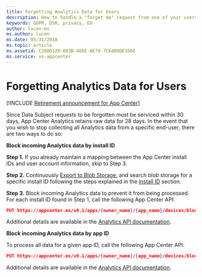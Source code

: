 ```yaml
---
title: Forgetting Analytics Data for Users 
description: How to handle a "forget me" request from one of your users
keywords: GDPR, DSR, privacy, EU
author: lucen-ms
ms.author: lucen
ms.date: 05/31/2018 
ms.topic: article 
ms.assetid: C2086120-083B-466E-AE78-7C64B9DE356E
ms.service: vs-appcenter
---
```


# Forgetting Analytics Data for Users

[!INCLUDE [Retirement announcement for App Center](../includes/retirement.md)]

Since Data Subject requests to be forgotten must be serviced within 30 days, App Center Analytics retains raw data for 28 days. In the event that you wish to stop collecting all Analytics data from a specific end-user, there are two ways to do so:

**Block incoming Analytics data by install ID**

**Step 1.** If you already maintain a mapping between the App Center install IDs and user account information, skip to Step 3.

**Step 2.** Continuously [Export to Blob Storage](~/analytics/export.md), and search blob storage for a specific install ID following the steps explained in the [install ID](~/gdpr/install-id.md) section.

**Step 3.** Block incoming Analytics data to prevent it from being processed. For each install ID found in Step 1, call the following App Center API:

```json
PUT https://appcenter.ms/v0.1/apps/{owner_name}/{app_name}/devices/block_logs/{install_id}
```

Additional details are available in the [Analytics API documentation](https://openapi.appcenter.ms/#/analytics/Devices_BlockLogs).

**Block incoming Analytics data by app ID**

To process all data for a given app ID, call the following App Center API:

```json
PUT https://appcenter.ms/v0.1/apps/{owner_name}/{app_name}/devices/block_logs
```

Additional details are available in the [Analytics API documentation](https://openapi.appcenter.ms/#/analytics/Devices_BlockLogs).
